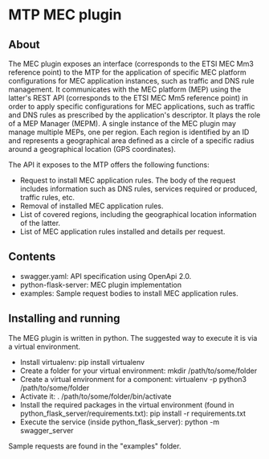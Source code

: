 # MTP MEC plugin

## About
The MEC plugin exposes an interface (corresponds to the ETSI MEC Mm3 reference point) to the MTP for the application of specific MEC platform configurations for MEC application instances, such as traffic and DNS rule management. It communicates with the MEC platform (MEP) using the latter's REST API (corresponds to the ETSI MEC Mm5 reference point) in order to apply specific configurations for MEC applications, such as traffic and DNS rules as prescribed by the application's descriptor. It plays the role of a MEP Manager (MEPM). A single instance of the MEC plugin may manage multiple MEPs, one per region. Each region is identified by an ID and represents a geographical area defined as a circle of a specific radius around a geographical location (GPS coordinates).

The API it exposes to the MTP offers the following functions:

* Request to install MEC application rules. The body of the request includes information such as DNS rules, services required or produced, traffic rules, etc.
* Removal of installed MEC application rules.
* List of covered regions, including the geographical location information of the latter.
* List of MEC application rules installed and details per request.

## Contents
* swagger.yaml: API specification using OpenApi 2.0.
* python-flask-server: MEC plugin implementation
* examples: Sample request bodies to install MEC application rules.

## Installing and running
The MEG plugin is written in python. The suggested way to execute it is via a virtual environment.

* Install virtualenv: pip install virtualenv
* Create a folder for your virtual environment: mkdir /path/to/some/folder
* Create a virtual environment for a component: virtualenv -p python3 /path/to/some/folder
* Activate it: . /path/to/some/folder/bin/activate
* Install the required packages in the virtual environment (found in python_flask_server/requirements.txt): pip install -r requirements.txt
* Execute the service (inside python_flask_server): python -m swagger_server

Sample requests are found in the "examples" folder.

